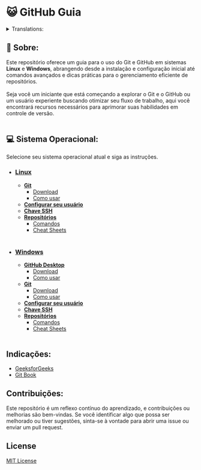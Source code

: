 # 😺 GitHub Guia

<details>
<summary>Translations:</summary>

- [Português Brasileiro](a)
- [Español](a)
- [French](a)
- [Italian](a)
</details>

## 🔸 Sobre:
Este repositório oferece um guia para o uso do Git e GitHub em sistemas **Linux** e **Windows**, abrangendo desde a instalação e configuração inicial até comandos avançados e dicas práticas para o gerenciamento eficiente de repositórios.<br></br>
Seja você um iniciante que está começando a explorar o Git e o GitHub ou um usuário experiente buscando otimizar seu fluxo de trabalho, aqui você encontrará recursos necessários para aprimorar suas habilidades em controle de versão.
<br></br>

## 💻 Sistema Operacional:
Selecione seu sistema operacional atual e siga as instruções.
* ### [Linux](a)
  * **[Git](a)**
    * [Download](a)
    * [Como usar](a)
  * **[Configurar seu usuário](a)**
  * **[Chave SSH](a)**
  * **[Repositórios](a)**
    * [Comandos](a)
    * [Cheat Sheets](a)
<br></br>
* ### [Windows](a)
  * **[GitHub Desktop](a)**
    * [Download](a)
    * [Como usar](a)
  * **[Git](a)**
    * [Download](a)
    * [Como usar](a)
  * **[Configurar seu usuário](a)**
  * **[Chave SSH](a)**
  * **[Repositórios](a)**
    * [Comandos](a)
    * [Cheat Sheets](a)
<br></br>

## Indicações:
* [GeeksforGeeks](https://olimpiada.ic.unicamp.br/pratique/pu/) 
* [Git Book](https://git-scm.com/book/pt-br/v2) 

## Contribuições:
Este repositório é um reflexo contínuo do aprendizado, e contribuições ou melhorias são bem-vindas. Se você identificar algo que possa ser melhorado ou tiver sugestões, sinta-se à vontade para abrir uma issue ou enviar um pull request.
<br>

## License
[MIT License](LICENSE)
